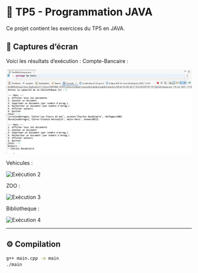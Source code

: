 # 🧠 TP5 - Programmation JAVA

Ce projet contient les exercices du TP5 en JAVA.

## 📸 Captures d’écran

Voici les résultats d’exécution :
 Compte-Bancaire : 

![Exécution 1](images/Bibliotheque.JPG)

Vehicules :

![Exécution 2](imagess/Vehicules.JPG)

ZOO :

![Exécution 3](imagess/ZOO.JPG)

Bibliotheque :

![Exécution 4](imagess/Bibliotheque.JPG)

---

## ⚙ Compilation
```bash
g++ main.cpp -o main
./main
